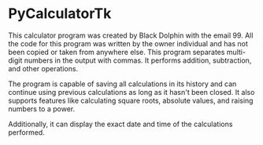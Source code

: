 # PyCalculatorTk
This calculator program was created by Black Dolphin with the email 99. All the code for this program was written by the owner individual and has not been copied or taken from anywhere else. This program separates multi-digit numbers in the output with commas. It performs addition, subtraction, and other operations. 

The program is capable of saving all calculations in its history and can continue using previous calculations as long as it hasn't been closed. It also supports features like calculating square roots, absolute values, and raising numbers to a power.

Additionally, it can display the exact date and time of the calculations performed.
